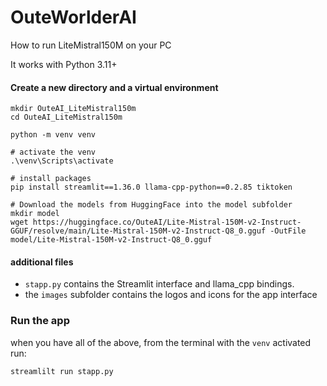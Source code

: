 # OuteWorlderAI
How to run LiteMistral150M on your PC

It works with Python 3.11+

#### Create a new directory and a virtual environment
```
mkdir OuteAI_LiteMistral150m
cd OuteAI_LiteMistral150m 

python -m venv venv

# activate the venv 
.\venv\Scripts\activate

# install packages
pip install streamlit==1.36.0 llama-cpp-python==0.2.85 tiktoken

# Download the models from HuggingFace into the model subfolder
mkdir model
wget https://huggingface.co/OuteAI/Lite-Mistral-150M-v2-Instruct-GGUF/resolve/main/Lite-Mistral-150M-v2-Instruct-Q8_0.gguf -OutFile model/Lite-Mistral-150M-v2-Instruct-Q8_0.gguf
```

#### additional files
- `stapp.py` contains the Streamlit interface and llama_cpp bindings.
- the `images` subfolder contains the logos and icons for the app interface

### Run the app
when you have all of the above, from the terminal with the `venv` activated run:
```
streamlilt run stapp.py
```
